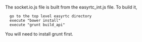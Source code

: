 The socket.io.js file is built from the easyrtc_int.js file.
To build it, 

      go to the top level easyrtc directory
      execute "bower install"
      execute "grunt build_api"

You will need to install grunt first.

